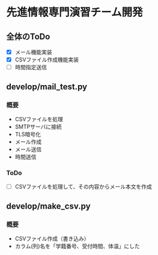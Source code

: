 # 先進情報専門演習チーム開発
## 全体のToDo
- [x] メール機能実装
- [x] CSVファイル作成機能実装
- [ ] 時間指定送信
## develop/mail_test.py
### 概要
- CSVファイルを処理
- SMTPサーバに接続
- TLS暗号化
- メール作成
- メール送信
- 時間送信
### ToDo
- [ ] CSVファイルを処理して、その内容からメール本文を作成
## develop/make_csv.py
### 概要
- CSVファイル作成（書き込み）
- カラム(列)名を「学籍番号、受付時間、体温」にした
